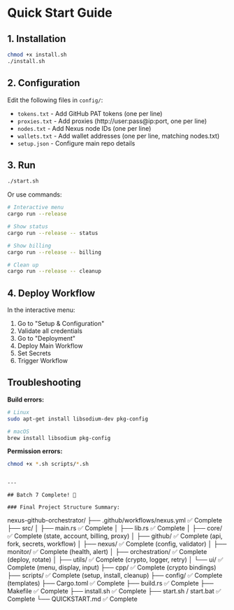 # Quick Start Guide

## 1. Installation
```bash
chmod +x install.sh
./install.sh
```

## 2. Configuration

Edit the following files in `config/`:

- `tokens.txt` - Add GitHub PAT tokens (one per line)
- `proxies.txt` - Add proxies (http://user:pass@ip:port, one per line)
- `nodes.txt` - Add Nexus node IDs (one per line)
- `wallets.txt` - Add wallet addresses (one per line, matching nodes.txt)
- `setup.json` - Configure main repo details

## 3. Run
```bash
./start.sh
```

Or use commands:
```bash
# Interactive menu
cargo run --release

# Show status
cargo run --release -- status

# Show billing
cargo run --release -- billing

# Clean up
cargo run --release -- cleanup
```

## 4. Deploy Workflow

In the interactive menu:
1. Go to "Setup & Configuration"
2. Validate all credentials
3. Go to "Deployment"
4. Deploy Main Workflow
5. Set Secrets
6. Trigger Workflow

## Troubleshooting

**Build errors:**
```bash
# Linux
sudo apt-get install libsodium-dev pkg-config

# macOS
brew install libsodium pkg-config
```

**Permission errors:**
```bash
chmod +x *.sh scripts/*.sh
```
```

---

## Batch 7 Complete! 🎉

### Final Project Structure Summary:
```
nexus-github-orchestrator/
├── .github/workflows/nexus.yml      ✅ Complete
├── src/
│   ├── main.rs                      ✅ Complete
│   ├── lib.rs                       ✅ Complete
│   ├── core/                        ✅ Complete (state, account, billing, proxy)
│   ├── github/                      ✅ Complete (api, fork, secrets, workflow)
│   ├── nexus/                       ✅ Complete (config, validator)
│   ├── monitor/                     ✅ Complete (health, alert)
│   ├── orchestration/               ✅ Complete (deploy, rotate)
│   ├── utils/                       ✅ Complete (crypto, logger, retry)
│   └── ui/                          ✅ Complete (menu, display, input)
├── cpp/                             ✅ Complete (crypto bindings)
├── scripts/                         ✅ Complete (setup, install, cleanup)
├── config/                          ✅ Complete (templates)
├── Cargo.toml                       ✅ Complete
├── build.rs                         ✅ Complete
├── Makefile                         ✅ Complete
├── install.sh                       ✅ Complete
├── start.sh / start.bat             ✅ Complete
└── QUICKSTART.md                    ✅ Complete
